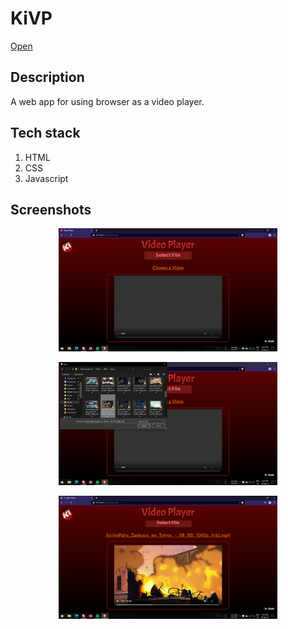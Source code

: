 # KiVP

<a href="https://kitashi14.github.io/KiVP/" target="_blank">Open</a>

## Description

A web app for using browser as a video player.

## Tech stack 
  
  1. HTML
  2. CSS
  3. Javascript
 
## Screenshots 
  
  <p align="center">
  <img src ="src/Screenshots/Screenshot (789).png" width="350" title="Upload">
  </p>
  <p align="center">
  <img src ="src/Screenshots/Screenshot (790).png" width="350" title="Upload">
  </p>
  <p align="center">
  <img src ="src/Screenshots/Screenshot (794).png" width="350" title="Upload">
  </p>
